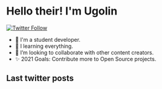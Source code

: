 # Hello their! I'm Ugolin
[![Twitter Follow](https://img.shields.io/twitter/follow/this_is_ugolin?color=1DA1F2&logo=twitter&style=for-the-badge)](https://twitter.com/intent/follow?original_referer=https%3A%2F%2Fgithub.com%2FcodeSTACKr&screen_name=this_is_ugolin)

- 👀 I'm a student developer.
- 🌱 I learning everything.
- 🔗 I’m looking to collaborate with other content creators.
- ✨ 2021 Goals: Contribute more to Open Source projects.

## Last twitter posts
<!-- TWITTER:START -->
<!-- TWITTER:END -->